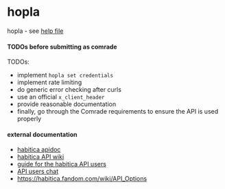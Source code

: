 # hopla

hopla - see [help file](./hopla/hopla.help)


#### TODOs before submitting as comrade

TODOs: 
* implement `hopla set credentials`
* implement rate limiting
* do generic error checking after curls
* use an official `x_client_header`
* provide reasonable documentation
* finally, go through the Comrade requirements to ensure the API is used properly

#### external documentation
* [habitica apidoc](https://habitica.com/apidoc/)
* [habitica API wiki](https://habitica.fandom.com/wiki/Application_Programming_Interface#Version_3_of_the_API)
* [guide for the habitica API users](https://habitica.fandom.com/wiki/Guidance_for_Comrades)
* [API users chat](https://habitica.com/groups/guild/2ff9822b-27f2-4774-98da-db349b57a38e)
* <https://habitica.fandom.com/wiki/API_Options>
